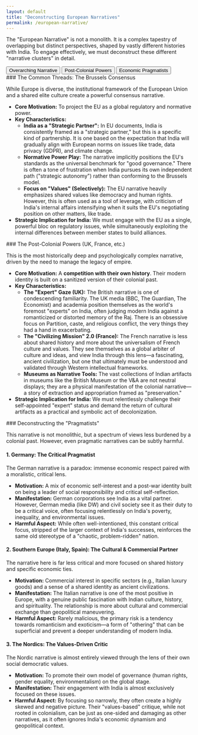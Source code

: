 ```yaml
---
layout: default
title: "Deconstructing European Narratives"
permalink: /european-narrative/
---
```


The "European Narrative" is not a monolith. It is a complex tapestry of overlapping but distinct perspectives, shaped by vastly different histories with India. To engage effectively, we must deconstruct these different "narrative clusters" in detail.

<div class="tab-container">
  <div class="tab-buttons">
    <button class="tab-button active" onclick="openTab(event, 'overarching')">Overarching Narrative</button>
    <button class="tab-button" onclick="openTab(event, 'post-colonial')">Post-Colonial Powers</button>
    <button class="tab-button" onclick="openTab(event, 'pragmatists')">Economic Pragmatists</button>
  </div>

  <div id="overarching" class="tab-content" style="display:block;" markdown="1">
### The Common Threads: The Brussels Consensus

While Europe is diverse, the institutional framework of the European Union and a shared elite culture create a powerful consensus narrative.

*   **Core Motivation:** To project the EU as a global regulatory and normative power.
*   **Key Characteristics:**
    *   **India as a "Strategic Partner":** In EU documents, India is consistently framed as a "strategic partner," but this is a specific kind of partnership. It is one based on the expectation that India will gradually align with European norms on issues like trade, data privacy (GDPR), and climate change.
    *   **Normative Power Play:** The narrative implicitly positions the EU's standards as the universal benchmark for "good governance." There is often a tone of frustration when India pursues its own independent path ("strategic autonomy") rather than conforming to the Brussels model.
    *   **Focus on "Values" (Selectively):** The EU narrative heavily emphasizes shared values like democracy and human rights. However, this is often used as a tool of leverage, with criticism of India's internal affairs intensifying when it suits the EU's negotiating position on other matters, like trade.
*   **Strategic Implication for India:** We must engage with the EU as a single, powerful bloc on regulatory issues, while simultaneously exploiting the internal differences between member states to build alliances.
  </div>

  <div id="post-colonial" class="tab-content" markdown="1">
### The Post-Colonial Powers (UK, France, etc.)

This is the most historically deep and psychologically complex narrative, driven by the need to manage the legacy of empire.

*   **Core Motivation:** A **competition with their own history**. Their modern identity is built on a sanitized version of their colonial past.
*   **Key Characteristics:**
    *   **The "Expert" Gaze (UK):** The British narrative is one of condescending familiarity. The UK media (BBC, The Guardian, The Economist) and academia position themselves as the world's foremost "experts" on India, often judging modern India against a romanticized or distorted memory of the Raj. There is an obsessive focus on Partition, caste, and religious conflict, the very things they had a hand in exacerbating.
    *   **The "Civilizing Mission" 2.0 (France):** The French narrative is less about shared history and more about the universalism of French culture and values. They see themselves as a global arbiter of culture and ideas, and view India through this lens—a fascinating, ancient civilization, but one that ultimately must be understood and validated through Western intellectual frameworks.
    *   **Museums as Narrative Tools:** The vast collections of Indian artifacts in museums like the British Museum or the V&A are not neutral displays; they are a physical manifestation of the colonial narrative—a story of extraction and appropriation framed as "preservation."
*   **Strategic Implication for India:** We must relentlessly challenge their self-appointed "expert" status and demand the return of cultural artifacts as a practical and symbolic act of decolonization.
  </div>

  <div id="pragmatists" class="tab-content" markdown="1">
### Deconstructing the "Pragmatists"

This narrative is not monolithic, but a spectrum of views less burdened by a colonial past. However, even pragmatic narratives can be subtly harmful.

#### 1. Germany: The Critical Pragmatist
The German narrative is a paradox: immense economic respect paired with a moralistic, critical lens.
*   **Motivation:** A mix of economic self-interest and a post-war identity built on being a leader of social responsibility and critical self-reflection.
*   **Manifestation:** German corporations see India as a vital partner. However, German media (like DW) and civil society see it as their duty to be a critical voice, often focusing relentlessly on India's poverty, inequality, and environmental issues.
*   **Harmful Aspect:** While often well-intentioned, this constant critical focus, stripped of the larger context of India's successes, reinforces the same old stereotype of a "chaotic, problem-ridden" nation.

#### 2. Southern Europe (Italy, Spain): The Cultural & Commercial Partner
The narrative here is far less critical and more focused on shared history and specific economic ties.
*   **Motivation:** Commercial interest in specific sectors (e.g., Italian luxury goods) and a sense of a shared identity as ancient civilizations.
*   **Manifestation:** The Italian narrative is one of the most positive in Europe, with a genuine public fascination with Indian culture, history, and spirituality. The relationship is more about cultural and commercial exchange than geopolitical maneuvering.
*   **Harmful Aspect:** Rarely malicious, the primary risk is a tendency towards romanticism and exoticism—a form of "othering" that can be superficial and prevent a deeper understanding of modern India.

#### 3. The Nordics: The Values-Driven Critic
The Nordic narrative is almost entirely viewed through the lens of their own social democratic values.
*   **Motivation:** To promote their own model of governance (human rights, gender equality, environmentalism) on the global stage.
*   **Manifestation:** Their engagement with India is almost exclusively focused on these issues.
*   **Harmful Aspect:** By focusing so narrowly, they often create a highly skewed and negative picture. Their "values-based" critique, while not rooted in colonialism, can be just as one-sided and damaging as other narratives, as it often ignores India's economic dynamism and geopolitical context.
  </div>
</div>

<script>
function openTab(evt, tabName) {
  var i, tabcontent, tabbuttons;
  tabcontent = document.getElementsByClassName("tab-content");
  for (i = 0; i < tabcontent.length; i++) {
    tabcontent[i].style.display = "none";
  }
  tabbuttons = document.getElementsByClassName("tab-button");
  for (i = 0; i < tabbuttons.length; i++) {
    tabbuttons[i].className = tabbuttons[i].className.replace(" active", "");
  }
  document.getElementById(tabName).style.display = "block";
  evt.currentTarget.className += " active";
}
</script>
